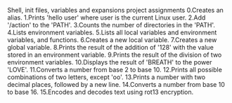 Shell, init files, variables and expansions project assignments
0.Creates an alias.
1.Prints 'hello user' where user is the current Linux user.
2.Add '/action' to the 'PATH'.
3.Counts the number of directories in the 'PATH'.
4.Lists environment variables.
5.Lists all local variables and environment variables, and functions.
6.Creates a new local variable.
7.Creates a new global variable.
8.Prints the result of the addition of '128' with the value stored in an environment variable.
9.Prints the result of the division of two environment variables.
10.Displays the result of 'BREATH' to the power 'LOVE'.
11.Converts a number from base 2 to base 10.
12.Prints all possible combinations of two letters, except 'oo'.
13.Prints a number with two decimal places, followed by a new line.
14.Converts a number from base 10 to base 16.
15.Encodes and decodes text using rot13 encryption.
